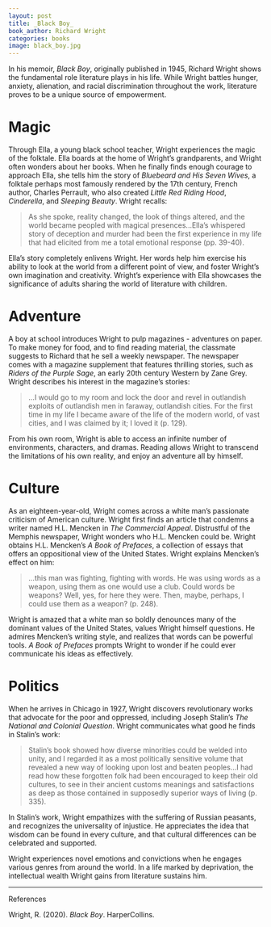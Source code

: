 ```yaml
---
layout: post
title: _Black Boy_
book_author: Richard Wright
categories: books
image: black_boy.jpg
---
```

In his memoir, _Black Boy_, originally published in 1945, Richard Wright shows
the fundamental role literature plays in his life. While Wright battles hunger,
anxiety, alienation, and racial discrimination throughout the work, literature
proves to be a unique source of empowerment.

# Magic

Through Ella, a young black school teacher, Wright experiences the magic of the
folktale. Ella boards at the home of Wright’s grandparents, and Wright often
wonders about her books. When he finally finds enough courage to approach Ella,
she tells him the story of _Bluebeard and His Seven Wives_, a folktale perhaps
most famously rendered by the 17th century, French author, Charles Perrault, who
also created _Little Red Riding Hood_, _Cinderella_, and _Sleeping Beauty_.
Wright recalls:

> As she spoke, reality changed, the look of things altered, and the world
> became peopled with magical presences...Ella’s whispered story of deception and
> murder had been the first experience in my life that had elicited from me a
> total emotional response (pp. 39-40).

Ella’s story completely enlivens Wright. Her words help him exercise his ability
to look at the world from a different point of view, and foster Wright’s own
imagination and creativity. Wright’s experience with Ella showcases the significance of
adults sharing the world of literature with children.

# Adventure

A boy at school introduces Wright to pulp magazines - adventures on paper. To
make money for food, and to find reading material, the classmate suggests to
Richard that he sell a weekly newspaper. The newspaper comes with a magazine
supplement that features thrilling stories, such as _Riders of the Purple Sage_,
an early 20th century Western by Zane Grey. Wright describes his interest in the
magazine’s stories:

> ...I would go to my room and lock the door and revel in outlandish exploits of
> outlandish men in faraway, outlandish cities. For the first time in my life I
> became aware of the life of the modern world, of vast cities, and I was
> claimed by it; I loved it (p. 129).

From his own room, Wright is able to access an infinite number of environments,
characters, and dramas. Reading allows Wright to transcend the limitations of
his own reality, and enjoy an adventure all by himself.

# Culture

As an eighteen-year-old, Wright comes across a white man’s passionate criticism
of American culture. Wright first finds an article that condemns a writer named
H.L. Mencken in _The Commercial Appeal_. Distrustful of the Memphis
newspaper, Wright wonders who H.L. Mencken could be. Wright obtains H.L. Mencken’s _A
Book of Prefaces_, a collection of essays that offers an oppositional view of the
United States. Wright explains Mencken’s effect on him:

> ...this man was fighting, fighting with words. He was using words as a weapon,
> using them as one would use a club. Could words be weapons? Well, yes, for
> here they were. Then, maybe, perhaps, I could use them as a weapon? (p. 248).

Wright is amazed that a white man so boldly denounces many of the dominant
values of the United States, values Wright himself questions. He admires
Mencken’s writing style, and realizes that words can be powerful tools. _A Book
of Prefaces_ prompts Wright to wonder if he could ever communicate his ideas as
effectively.

# Politics

When he arrives in Chicago in 1927, Wright discovers revolutionary works that
advocate for the poor and oppressed, including Joseph Stalin’s _The National and
Colonial Question_. Wright communicates what good he finds in Stalin’s work:

> Stalin’s book showed how diverse minorities could be welded into unity, and I
> regarded it as a most politically sensitive volume that revealed a new way of
> looking upon lost and beaten peoples...I had read how these forgotten folk had
> been encouraged to keep their old cultures, to see in their ancient customs
> meanings and satisfactions as deep as those contained in supposedly superior
> ways of living (p. 335).

In Stalin’s work, Wright empathizes with the suffering of Russian peasants, and recognizes the universality of injustice. He appreciates the idea that wisdom can be found in every culture, and that cultural differences can be celebrated and supported.

Wright experiences novel emotions and convictions when he engages various genres
from around the world. In a life marked by deprivation, the intellectual wealth
Wright gains from literature sustains him.

---
References

Wright, R. (2020). _Black Boy_. HarperCollins.
